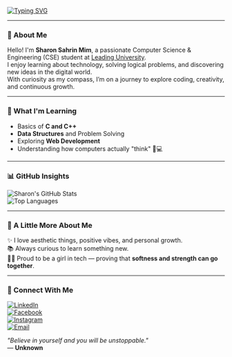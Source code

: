 [![Typing SVG](https://readme-typing-svg.demolab.com?font=Fira+Code&pause=300&color=FF69B4&center=true&vCenter=true&width=600&lines=Hi+there%2C+I'm+Sharon+Sahrin+Mim;CSE+Student+%7C+Future+Engineer)](https://git.io/typing-svg)

---

### 🌸 About Me

Hello! I'm **Sharon Sahrin Mim**, a passionate Computer Science & Engineering (CSE) student at [Leading University](https://www.lus.ac.bd/).  
I enjoy learning about technology, solving logical problems, and discovering new ideas in the digital world.  
With curiosity as my compass, I’m on a journey to explore coding, creativity, and continuous growth.

---

### 💖 What I'm Learning

- Basics of **C and C++**  
- **Data Structures** and Problem Solving  
- Exploring **Web Development**  
- Understanding how computers actually "think" 🧠💻

---

### 📊 GitHub Insights

![Sharon's GitHub Stats](https://github-readme-stats.vercel.app/api?username=sharonsahrinmim&show_icons=true&theme=tokyonight)  
![Top Languages](https://github-readme-stats.vercel.app/api/top-langs/?username=sharonsahrinmim&layout=compact&theme=tokyonight)

---

### 🌷 A Little More About Me

✨ I love aesthetic things, positive vibes, and personal growth.  
📚 Always curious to learn something new.  
👩‍🎓 Proud to be a girl in tech — proving that **softness and strength can go together**.

---
### 💫 Connect With Me

[![LinkedIn](https://img.shields.io/badge/LinkedIn-0A66C2?style=for-the-badge&logo=linkedin&logoColor=white)](https://www.linkedin.com/in/sharonsahrin/)  
[![Facebook](https://img.shields.io/badge/Facebook-1877F2?style=for-the-badge&logo=facebook&logoColor=white)](https://www.facebook.com/sharonsahrinmim)  
[![Instagram](https://img.shields.io/badge/Instagram-E4405F?style=for-the-badge&logo=instagram&logoColor=white)](https://www.instagram.com/sharonsahrin__)  
[![Email](https://img.shields.io/badge/Gmail-D14836?style=for-the-badge&logo=gmail&logoColor=white)](mailto:sahrinsharon@gmail.com)

_"Believe in yourself and you will be unstoppable."_  
— **Unknown**

